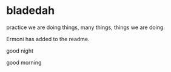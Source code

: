 # bladedah
practice
we are doing things, many things, things we are doing.

Ermoni has added to the readme. 

good night

good morning